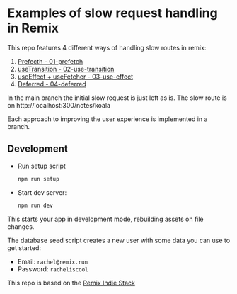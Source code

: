 # Examples of slow request handling in Remix

This repo features 4 different ways of handling slow routes in remix:

1. [Prefecth - 01-prefetch](https://github.com/remixcph/deferred-demo/compare/main...01-prefetch)
2. [useTransition - 02-use-transition](https://github.com/remixcph/deferred-demo/compare/main...02-use-transition)
3. [useEffect + useFetcher - 03-use-effect](https://github.com/remixcph/deferred-demo/compare/main...03-use-effect)
4. [Deferred - 04-deferred](https://github.com/remixcph/deferred-demo/compare/main...04-deferred)

In the main branch the initial slow request is just left as is.
The slow route is on http://localhost:300/notes/koala

Each approach to improving the user experience is implemented in a branch.

## Development

- Run setup script

  ```sh
  npm run setup
  ```

- Start dev server:

  ```sh
  npm run dev
  ```

This starts your app in development mode, rebuilding assets on file changes.

The database seed script creates a new user with some data you can use to get started:

- Email: `rachel@remix.run`
- Password: `racheliscool`

This repo is based on the [Remix Indie Stack](https://github.com/remix-run/indie-stack)

